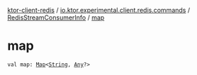 [ktor-client-redis](../../index.md) / [io.ktor.experimental.client.redis.commands](../index.md) / [RedisStreamConsumerInfo](index.md) / [map](./map.md)

# map

`val map: `[`Map`](https://kotlinlang.org/api/latest/jvm/stdlib/kotlin.collections/-map/index.html)`<`[`String`](https://kotlinlang.org/api/latest/jvm/stdlib/kotlin/-string/index.html)`, `[`Any`](https://kotlinlang.org/api/latest/jvm/stdlib/kotlin/-any/index.html)`?>`